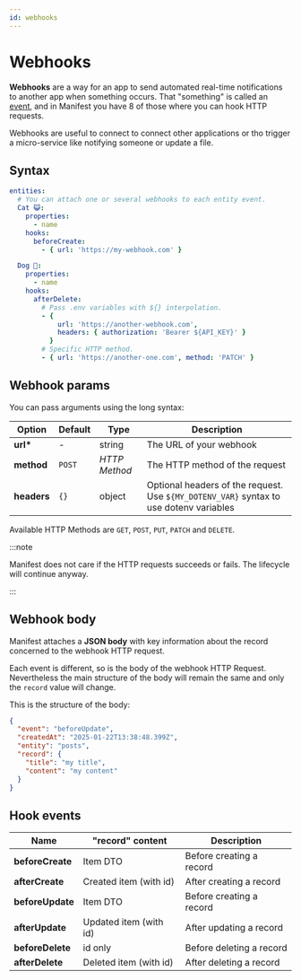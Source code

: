 ```yaml
---
id: webhooks
---
```


# Webhooks

**Webhooks** are a way for an app to send automated real-time notifications to another app when something occurs. That "something" is called an [event](./webhooks.md#hook-events), and in Manifest you have 8 of those where you can hook HTTP requests.

Webhooks are useful to connect to connect other applications or tho trigger a micro-service like notifying someone or update a file.

## Syntax

```yaml title="manifest/backend.yml"
entities:
  # You can attach one or several webhooks to each entity event.
  Cat 😺:
    properties:
      - name
    hooks:
      beforeCreate:
        - { url: 'https://my-webhook.com' }

  Dog 🐶:
    properties:
      - name
    hooks:
      afterDelete:
        # Pass .env variables with ${} interpolation.
        - {
            url: 'https://another-webhook.com',
            headers: { authorization: 'Bearer ${API_KEY}' }
          }
        # Specific HTTP method.
        - { url: 'https://another-one.com', method: 'PATCH' }
```

## Webhook params

You can pass arguments using the long syntax:

| Option      | Default | Type          | Description                                                                            |
| ----------- | ------- | ------------- | -------------------------------------------------------------------------------------- |
| **url\***   | -       | string        | The URL of your webhook                                                                |
| **method**  | `POST`  | _HTTP Method_ | The HTTP method of the request                                                         |
| **headers** | `{}`    | object        | Optional headers of the request. Use `${MY_DOTENV_VAR}` syntax to use dotenv variables |

Available HTTP Methods are `GET`, `POST`, `PUT`, `PATCH` and `DELETE`.

:::note

Manifest does not care if the HTTP requests succeeds or fails. The lifecycle will continue anyway.

:::

## Webhook body

Manifest attaches a **JSON body** with key information about the record concerned to the webhook HTTP request.

Each event is different, so is the body of the webhook HTTP Request. Nevertheless the main structure of the body will remain the same and only the `record` value will change.

This is the structure of the body:

```json title="HTTP request body (content-type is application/json)"
{
  "event": "beforeUpdate",
  "createdAt": "2025-01-22T13:38:48.399Z",
  "entity": "posts",
  "record": {
    "title": "my title",
    "content": "my content"
  }
}
```

## Hook events

| Name             | "record" content       | Description              |
| ---------------- | ---------------------- | ------------------------ |
| **beforeCreate** | Item DTO               | Before creating a record |
| **afterCreate**  | Created item (with id) | After creating a record  |
| **beforeUpdate** | Item DTO               | Before creating a record |
| **afterUpdate**  | Updated item (with id) | After updating a record  |
| **beforeDelete** | id only                | Before deleting a record |
| **afterDelete**  | Deleted item (with id) | After deleting a record  |
